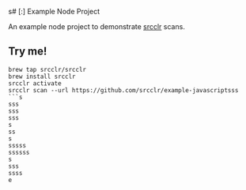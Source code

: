 s# [:] Example Node Project

An example node project to demonstrate [srcclr](https://www.srcclr.com) scans.

## Try me!

```
brew tap srcclr/srcclr
brew install srcclr
srcclr activate
srcclr scan --url https://github.com/srcclr/example-javascriptsss
```s
sss
sss
sss
s
ss
s
sssss
ssssss
s
sss
ssss
e
